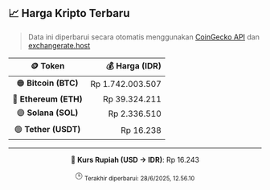 

<!-- HARGA_KRIPTO -->
## 📈 Harga Kripto Terbaru

> Data ini diperbarui secara otomatis menggunakan [CoinGecko API](https://www.coingecko.com/) dan [exchangerate.host](https://exchangerate.host/)

<div align="center">

| 🪙 Token | 💰 Harga (IDR) |
|:------:|---------------:|
| 🟠 **Bitcoin (BTC)**   | Rp 1.742.003.507 |
| 🔵 **Ethereum (ETH)**  | Rp 39.324.211 |
| 🟣 **Solana (SOL)**    | Rp 2.336.510 |
| 🟢 **Tether (USDT)**   | Rp 16.238 |

---

💱 **Kurs Rupiah (USD → IDR)**: Rp 16.243

🕒 <sub>Terakhir diperbarui: 28/6/2025, 12.56.10</sub>

</div>
<!-- /HARGA_KRIPTO -->